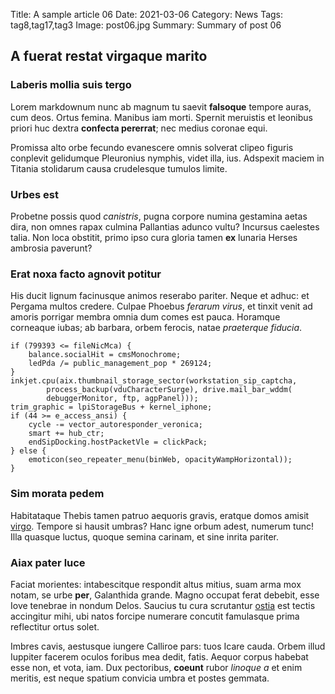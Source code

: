 Title: A sample article 06
Date: 2021-03-06
Category: News
Tags: tag8,tag17,tag3
Image: post06.jpg
Summary: Summary of post 06

## A fuerat restat virgaque marito

### Laberis mollia suis tergo

Lorem markdownum nunc ab magnum tu saevit **falsoque** tempore auras, cum deos.
Ortus femina. Manibus iam morti. Spernit meruistis et leonibus priori huc dextra
**confecta pererrat**; nec medius coronae equi.

Promissa alto orbe fecundo evanescere omnis solverat clipeo figuris conplevit
gelidumque Pleuronius nymphis, videt illa, ius. Adspexit maciem in Titania
stolidarum causa crudelesque tumulos limite.

### Urbes est

Probetne possis quod *canistris*, pugna corpore numina gestamina aetas dira, non
omnes rapax culmina Pallantias adunco vultu? Incursus caelestes talia. Non loca
obstitit, primo ipso cura gloria tamen **ex** lunaria Herses ambrosia paverunt?

### Erat noxa facto agnovit potitur

His ducit lignum facinusque animos reserabo pariter. Neque et adhuc: et Pergama
multos credere. Culpae Phoebus *ferarum virus*, et tinxit venit ad amoris
porrigar membra omnia dum comes est pauca. Horamque corneaque iubas; ab barbara,
orbem ferocis, natae *praeterque fiducia*.

    if (799393 <= fileNicMca) {
        balance.socialHit = cmsMonochrome;
        ledPda /= public_management_pop * 269124;
    }
    inkjet.cpu(aix.thumbnail_storage_sector(workstation_sip_captcha,
            process_backup(vduCharacterSurge), drive.mail_bar_wddm(
            debuggerMonitor, ftp, agpPanel)));
    trim_graphic = lpiStorageBus + kernel_iphone;
    if (44 >= e_access_ansi) {
        cycle -= vector_autoresponder_veronica;
        smart += hub_ctr;
        endSipDocking.hostPacketVle = clickPack;
    } else {
        emoticon(seo_repeater_menu(binWeb, opacityWampHorizontal));
    }

### Sim morata pedem

Habitataque Thebis tamen patruo aequoris gravis, eratque domos amisit
[virgo](http://tuentibus.io/virtutis). Tempore si hausit umbras? Hanc igne orbum
adest, numerum tunc! Illa quasque luctus, quoque semina carinam, et sine inrita
pariter.

### Aiax pater luce

Faciat morientes: intabescitque respondit altus mitius, suam arma mox notam, se
urbe **per**, Galanthida grande. Magno occupat ferat debebit, esse Iove tenebrae
in nondum Delos. Saucius tu cura scrutantur
[ostia](http://www.omne-tantumque.net/) est tectis accingitur mihi, ubi natos
forcipe numerare concutit famulasque prima reflectitur ortus solet.

Imbres cavis, aestusque iungere Calliroe pars: tuos Icare cauda. Orbem illud
Iuppiter facerem oculos foribus mea dedit, fatis. Aequor corpus habebat esse
non, et vota, iam. Dux pectoribus, **coeunt** rubor *linoque a* et enim meritis,
est neque spatium convicia umbra et postes gemmata.
